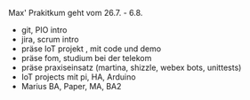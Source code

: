 Max' Prakitkum geht vom 26.7. - 6.8.

- git, PIO intro
- jira, scrum intro
- präse IoT projekt , mit code und demo
- präse fom, studium bei der telekom
- präse praxiseinsatz (martina, shizzle, webex bots, unittests)
- IoT projects mit pi, HA, Arduino
- Marius BA, Paper, MA, BA2
